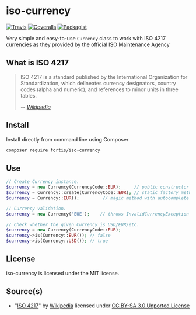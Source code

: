 # iso-currency

[![Travis](https://img.shields.io/travis/fortis/iso-currency.svg?branch=master)](https://github.com/fortis/iso-currency)
[![Coveralls](https://img.shields.io/coveralls/fortis/iso-currency/master.svg)](https://coveralls.io/github/fortis/iso-currency?branch=master)
[![Packagist](https://img.shields.io/packagist/l/fortis/iso-currency.svg)](https://packagist.org/packages/fortis/iso-currency)

Very simple and easy-to-use `Currency` class to work with ISO 4217 currencies as they provided by the official ISO Maintenance Agency

## What is ISO 4217

> ISO 4217 is a standard published by the International Organization for Standardization, which delineates currency designators, country codes (alpha and numeric), and references to minor units in three tables.
>
> *-- [Wikipedia](http://en.wikipedia.org/wiki/ISO_4217)*

## Install

Install directly from command line using Composer
``` bash
composer require fortis/iso-currency
```

## Use

``` php
// Create Currency instance.
$currency = new Currency(CurrencyCode::EUR);     // public constructor  
$currency = Currency::create(CurrencyCode::EUR); // static factory method
$currency = Currency::EUR();         // magic method with autocomplete on Currency::

// Currency validation.
$currency = new Currency('EUE');    // throws InvalidCurrencyException

// Check whether the given Currency is USD/EUR/etc.
$currency = new Currency(CurrencyCode::EUR);
$currency->is(Currency::EUR()); // false
$currency->is(Currency::USD()); // true
```

## License

iso-currency is licensed under the MIT license.

## Source(s)

* "[ISO 4217](http://en.wikipedia.org/wiki/ISO_4217)" by [Wikipedia](http://www.wikipedia.org) licensed under [CC BY-SA 3.0 Unported License](http://en.wikipedia.org/wiki/Wikipedia:Text_of_Creative_Commons_Attribution-ShareAlike_3.0_Unported_License)
